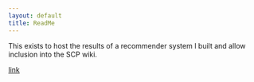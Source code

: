 ```yaml
---
layout: default
title: ReadMe
---
```

This exists to host the results of a recommender system I built and allow inclusion into the SCP wiki.

[link](test-1.md)
